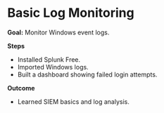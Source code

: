 # Basic Log Monitoring
**Goal:** Monitor Windows event logs.

**Steps**
- Installed Splunk Free.
- Imported Windows logs.
- Built a dashboard showing failed login attempts.

**Outcome**
- Learned SIEM basics and log analysis.
